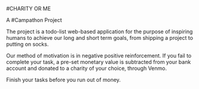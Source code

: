 #CHARITY OR ME

A #Campathon Project

The project is a todo-list web-based application for the purpose of inspiring humans to achieve our long and short term goals, from shipping a project to putting on socks.

Our method of motivation is in negative positive reinforcement. If you fail to complete your task, a pre-set monetary value is subtracted from your bank account and donated to a charity of your choice, through Venmo.

Finish your tasks before you run out of money.
